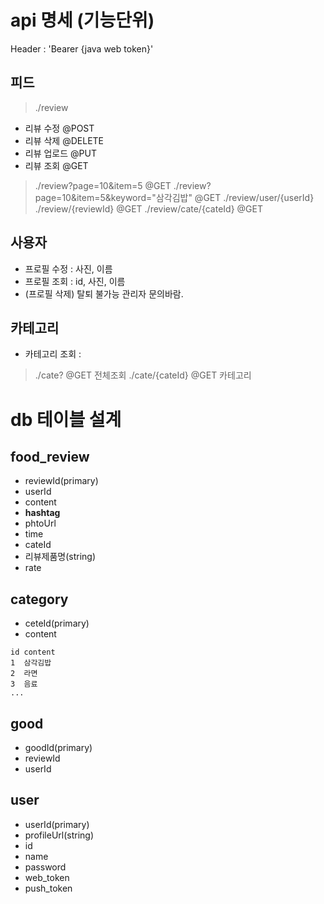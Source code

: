 # api 명세 (기능단위)
Header : 'Bearer {java web token}'

## 피드
> ./review
- 리뷰 수정 @POST
- 리뷰 삭제 @DELETE
- 리뷰 업로드 @PUT
- 리뷰 조회 @GET
> ./review?page=10&item=5  @GET
> ./review?page=10&item=5&keyword="삼각김밥" @GET
> ./review/user/{userId}
> ./review/{reviewId} @GET
> ./review/cate/{cateId} @GET

## 사용자
- 프로필 수정 : 사진, 이름
- 프로필 조회 : id, 사진, 이름
- (프로필 삭제) 탈퇴 불가능 관리자 문의바람.

## 카테고리
- 카테고리 조회 :
> ./cate? @GET 전체조회
> ./cate/{cateId} @GET 카테고리

# db 테이블 설계
## food_review
- reviewId(primary)
- userId 
- content
- <b>hashtag</b>
- phtoUrl
- time
- cateId
- 리뷰제품명(string)
- rate

## category
- ceteId(primary)
- content
```
id content
1  삼각김밥
2  라면
3  음료
...
```

## good
- goodId(primary)
- reviewId
- userId

## user
- userId(primary)
- profileUrl(string)
- id
- name
- password
- web_token
- push_token
